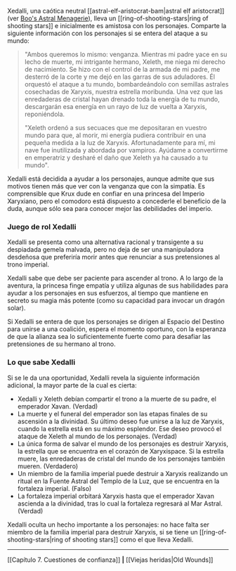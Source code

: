 Xedalli, una caótica neutral [[astral-elf-aristocrat-bam|astral elf aristocrat]] (ver [Boo's Astral Menagerie](https://5etools-mirror-1.github.io/book.html#BAM)), lleva un [[ring-of-shooting-stars|ring of shooting stars]] e inicialmente es amistosa con los personajes. Comparte la siguiente información con los personajes si se entera del ataque a su mundo:  

> "Ambos queremos lo mismo: venganza. Mientras mi padre yace en su lecho de muerte, mi intrigante hermano, Xeleth, me niega mi derecho de nacimiento. Se hizo con el control de la armada de mi padre, me desterró de la corte y me dejó en las garras de sus aduladores. Él orquestó el ataque a tu mundo, bombardeándolo con semillas astrales cosechadas de Xaryxis, nuestra estrella moribunda. Una vez que las enredaderas de cristal hayan drenado toda la energía de tu mundo, descargarán esa energía en un rayo de luz de vuelta a Xaryxis, reponiéndola.
> 
> "Xeleth ordenó a sus secuaces que me depositaran en vuestro mundo para que, al morir, mi energía pudiera contribuir en una pequeña medida a la luz de Xaryxis. Afortunadamente para mí, mi nave fue inutilizada y abordada por vampiros. Ayúdame a convertirme en emperatriz y desharé el daño que Xeleth ya ha causado a tu mundo".

Xedalli está decidida a ayudar a los personajes, aunque admite que sus motivos tienen más que ver con la venganza que con la simpatía. Es comprensible que Krux dude en confiar en una princesa del Imperio Xaryxiano, pero el comodoro está dispuesto a concederle el beneficio de la duda, aunque sólo sea para conocer mejor las debilidades del imperio.

### Juego de rol Xedalli

Xedalli se presenta como una alternativa racional y transigente a su despiadada gemela malvada, pero no deja de ser una manipuladora desdeñosa que preferiría morir antes que renunciar a sus pretensiones al trono imperial.

Xedalli sabe que debe ser paciente para ascender al trono. A lo largo de la aventura, la princesa finge empatía y utiliza algunas de sus habilidades para ayudar a los personajes en sus esfuerzos, al tiempo que mantiene en secreto su magia más potente (como su capacidad para invocar un dragón solar).

Si Xedalli se entera de que los personajes se dirigen al Espacio del Destino para unirse a una coalición, espera el momento oportuno, con la esperanza de que la alianza sea lo suficientemente fuerte como para desafiar las pretensiones de su hermano al trono.

### Lo que sabe Xedalli

Si se le da una oportunidad, Xedalli revela la siguiente información adicional, la mayor parte de la cual es cierta:

  * Xedalli y Xeleth debían compartir el trono a la muerte de su padre, el emperador Xavan. (Verdad)
  * La muerte y el funeral del emperador son las etapas finales de su ascensión a la divinidad. Su último deseo fue unirse a la luz de Xaryxis, cuando la estrella está en su máximo esplendor. Ese deseo provocó el ataque de Xeleth al mundo de los personajes. (Verdad)
  * La única forma de salvar el mundo de los personajes es destruir Xaryxis, la estrella que se encuentra en el corazón de Xaryxispace. Si la estrella muere, las enredaderas de cristal del mundo de los personajes también mueren. (Verdadero)
  * Un miembro de la familia imperial puede destruir a Xaryxis realizando un ritual en la Fuente Astral del Templo de la Luz, que se encuentra en la fortaleza imperial. (Falso)
  * La fortaleza imperial orbitará Xaryxis hasta que el emperador Xavan ascienda a la divinidad, tras lo cual la fortaleza regresará al Mar Astral. (Verdad)

Xedalli oculta un hecho importante a los personajes: no hace falta ser miembro de la familia imperial para destruir Xaryxis, si se tiene un [[ring-of-shooting-stars|ring of shooting stars]] como el que lleva Xedalli.

* * *

[[Capítulo 7. Cuestiones de confianza]] **|** [[Viejas heridas|Old Wounds]] 
